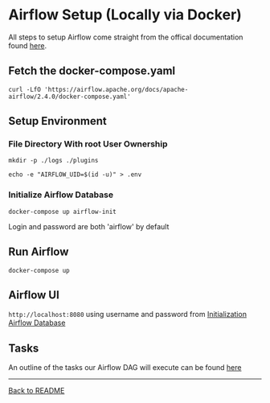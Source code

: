# Airflow Setup (Locally via Docker)

All steps to setup Airflow come straight from the offical documentation found [here](https://airflow.apache.org/docs/apache-airflow/stable/howto/docker-compose/index.html).

## Fetch the docker-compose.yaml

```curl -LfO 'https://airflow.apache.org/docs/apache-airflow/2.4.0/docker-compose.yaml'```
## Setup Environment

### File Directory With root User Ownership

```mkdir -p ./logs ./plugins```

```echo -e "AIRFLOW_UID=$(id -u)" > .env```

### Initialize Airflow Database

```docker-compose up airflow-init```

Login and password are both 'airflow' by default

## Run Airflow

```docker-compose up```

## Airflow UI 

```http://localhost:8080``` using username and password from [Initialization Airflow Database](#initialize-airflow-database)


## Tasks

An outline of the tasks our Airflow DAG will execute can be found [here](./etl.md)

---
[Back to README](../README.md)
